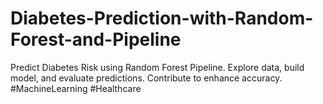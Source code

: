 # Diabetes-Prediction-with-Random-Forest-and-Pipeline
Predict Diabetes Risk using Random Forest Pipeline. Explore data, build model, and evaluate predictions. Contribute to enhance accuracy. #MachineLearning #Healthcare
